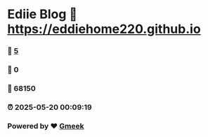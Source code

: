 # Ediie Blog :link: https://eddiehome220.github.io 
### :page_facing_up: [5](https://eddiehome220.github.io/tag.html) 
### :speech_balloon: 0 
### :hibiscus: 68150 
### :alarm_clock: 2025-05-20 00:09:19 
### Powered by :heart: [Gmeek](https://github.com/Meekdai/Gmeek)

